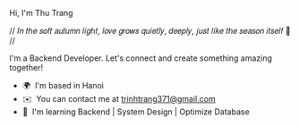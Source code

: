 Hi, I'm Thu Trang 

// 𝐼𝑛 𝑡ℎ𝑒 𝑠𝑜𝑓𝑡 𝑎𝑢𝑡𝑢𝑚𝑛 𝑙𝑖𝑔ℎ𝑡, 𝑙𝑜𝑣𝑒 𝑔𝑟𝑜𝑤𝑠 𝑞𝑢𝑖𝑒𝑡𝑙𝑦, 𝑑𝑒𝑒𝑝𝑙𝑦, 𝑗𝑢𝑠𝑡 𝑙𝑖𝑘𝑒 𝑡ℎ𝑒 𝑠𝑒𝑎𝑠𝑜𝑛 𝑖𝑡𝑠𝑒𝑙𝑓 🍂 //

I'm a Backend Developer. Let's connect and create something amazing together!
* 🌍  I'm based in Hanoi
* ✉️  You can contact me at [trinhtrang371@gmail.com](mailto:trinhtrang371@gmail.com)
* 🧠  I'm learning Backend | System Design | Optimize Database
